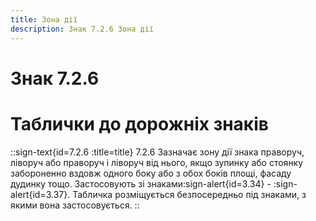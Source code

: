 ```yaml
---
title: Зона дії
description: Знак 7.2.6 Зона дії
---
```

# Знак 7.2.6
# Таблички до дорожніх знаків
::sign-text{id=7.2.6 :title=title}
7.2.6 Зазначає зону дії знака праворуч, ліворуч або праворуч і ліворуч від нього, якщо зупинку або стоянку забороненно вздовж одного боку або з обох боків площі, фасаду дудинку тощо.
Застосовують зі знаками:sign-alert{id=3.34} - :sign-alert{id=3.37}.
Табличка розміщується безпосередньо під знаками, з якими вона застосовується.
::